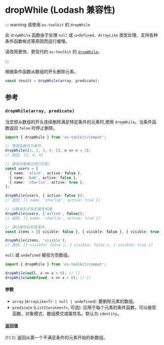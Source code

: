 # dropWhile (Lodash 兼容性)

::: warning 请使用 `es-toolkit` 的 `dropWhile`

此 `dropWhile` 函数由于处理 `null` 或 `undefined`、`ArrayLike` 类型处理、支持各种条件函数格式等原因而运行缓慢。

请改用更快、更现代的 `es-toolkit` 的 [`dropWhile`](../../array/dropWhile.md)。

:::

根据条件函数从数组的开头删除元素。

```typescript
const result = dropWhile(array, predicate);
```

## 参考

### `dropWhile(array, predicate)`

当您想从数组的开头连续删除满足特定条件的元素时,使用 `dropWhile`。当条件函数返回 `false` 时停止删除。

```typescript
import { dropWhile } from 'es-toolkit/compat';

// 使用函数作为条件。
dropWhile([1, 2, 3, 4, 5], n => n < 3);
// 返回: [3, 4, 5]

// 使用对象模式进行匹配。
const users = [
  { name: 'alice', active: false },
  { name: 'bob', active: false },
  { name: 'charlie', active: true },
];

dropWhile(users, { active: false });
// 返回: [{ name: 'charlie', active: true }]

// 以数组形式指定属性和值。
dropWhile(users, ['active', false]);
// 返回: [{ name: 'charlie', active: true }]

// 通过属性名检查条件。
const items = [{ visible: false }, { visible: false }, { visible: true }];

dropWhile(items, 'visible');
// 返回: [{ visible: false }, { visible: false }, { visible: true }]
```

`null` 或 `undefined` 被视为空数组。

```typescript
import { dropWhile } from 'es-toolkit/compat';

dropWhile(null, x => x > 0); // []
dropWhile(undefined, x => x > 0); // []
```

#### 参数

- `array` (`ArrayLike<T> | null | undefined`): 要删除元素的数组。
- `predicate` (`ListIteratee<T>`, 可选): 应用于每个元素的条件函数。可以接受函数、对象模式、数组模式或属性名。默认为 `identity`。

#### 返回值

(`T[]`): 返回从第一个不满足条件的元素开始的新数组。
